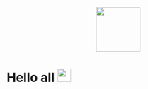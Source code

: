 <div id="header" align="center">
  <img src="https://media.giphy.com/media/M9gbBd9nbDrOTu1Mqx/giphy.gif" width="100"/>
</div>
<h1>
  Hello all
  <img src="https://media.giphy.com/media/hvRJCLFzcasrR4ia7z/giphy.gif" width="30px"/>
  </h1>
